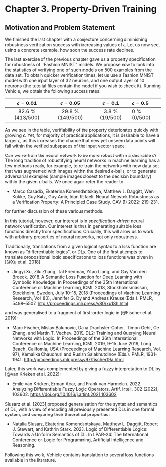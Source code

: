 # Chapter 3. Property-Driven Training

## Motivation and Problem Statement

We finished the last chapter with a conjecture concerning 
diminishing robustness verification success with increasing values of $\epsilon$.
Let us now see, using a concrete example, how soon the success rate declines.

The last exercise of the previous chapter gave us a property specification
for robustness of ``Fashion MNIST" models. We propose now to look into the statistics of verifying one of such models on 500 examples from the data set. To obtain quicker verification times, let us use a Fashion MNIST model with one input layer of $32$ neurons, and one output layer of $10$ neurons (the tutorial files contain the model if you wish to check it). Running Vehicle, we obtain the following success rates:  

 $\epsilon = 0.01$ |    $\epsilon = 0.05$      |  $\epsilon = 0.1$   |   $\epsilon = 0.5$  
:-----------------:|:-------------------------:|:-------------------:|:------------------
82.6 %   (413/500) | 29.8 % (149/500)          |  3.8 %  (19/500)    | 0 % (0/500)

As we see in the table, verifiability of the property deteriorates quickly with growing 
$\epsilon$. Yet, for majority of practical applications, it is desirable to have a larger $\epsilon$,
as this increases the chance that new yet unseen data points will fall within the verified 
subspaces of the input vector space. 

Can we re-train the neural network to be more robust within a desirable $\epsilon$?
The long tradition of robustifying neural networks in machine learning has a few methods
ready, for example, to re-train the networks with new data set that was augmented with images within the 
desired $\epsilon$-balls, or to generate adversarial examples (sample images closest to the decision boundary) within the given $\epsilon$-balls. We once again refer the reader to 

* Marco Casadio, Ekaterina Komendantskaya, Matthew L. Daggitt, Wen Kokke, Guy Katz, Guy Amir, Idan Refaeli: Neural Network Robustness as a Verification Property: A Principled Case Study. CAV (1) 2022: 219-231.

for further discussion of these various methods.

In this tutorial, however, our interest is in _specification-driven_ neural network verification. 
Our interest is thus in generating suitable loss functions directly from specifications. Crucially, this will allow us to work with arbitrary properties of neural networks, not only robustness.

Traditionally, translations from a given logical syntax to a loss function  are
 known as “differentiable logics", or DLs. One of the first attempts to translate propositional
logic specifications to loss functions was given in [@Xu et al. 2018]:

* Jingyi Xu, Zilu Zhang, Tal Friedman, Yitao Liang, and Guy Van den Broeck. 2018. A Semantic Loss Function for Deep Learning with Symbolic Knowledge. In Proceedings of the 35th International Conference on Machine Learning, ICML 2018, Stockholmsmässan, Stockholm, Sweden, July 10-15, 2018 (Proceedings of Machine Learning Research, Vol. 80), Jennifer G. Dy and Andreas Krause (Eds.). PMLR, 5498–5507. http://proceedings.mlr.press/v80/xu18h.html

 and was generalised to a fragment of first-order logic in [@Fischer et al. 2019]:

 * Marc Fischer, Mislav Balunovic, Dana Drachsler-Cohen, Timon Gehr, Ce Zhang, and Martin T. Vechev. 2019. DL2: Training and Querying Neural Networks with Logic. In Proceedings of the 36th International Conference on Machine Learning, ICML 2019, 9-15 June 2019, Long Beach, California, USA (Proceedings of Machine Learning Research, Vol. 97), Kamalika Chaudhuri and Ruslan Salakhutdinov (Eds.). PMLR, 1931–1941. http://proceedings.mlr.press/v97/fischer19a.html

 Later, this work was complemented by giving a fuzzy interpretation to DL by [@van Krieken et al. 2022]: 

 * Emile van Krieken, Erman Acar, and Frank van Harmelen. 2022. Analyzing Differentiable Fuzzy Logic Operators. Artif. Intell. 302 (2022), 103602. https://doi.org/10.1016/j.artint.2021.103602

 Slusarz et al. [2023] proposed generalisation for the
syntax and semantics of DL, with a view of encoding all previously presented DLs in one formal
system, and comparing their theoretical properties:

* Natalia Slusarz, Ekaterina Komendantskaya, Matthew L. Daggitt, Robert J. Stewart, and Kathrin Stark. 2023. Logic of Differentiable Logics: Towards a Uniform Semantics of DL. In LPAR-24: The International Conference on Logic for Programming, Artificial Intelligence and Reasoning.

Following this work, Vehicle contains translation to several loss functions available in the literature.  
